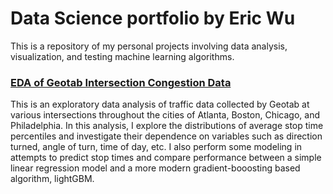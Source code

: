 # Data Science portfolio by Eric Wu

This is a repository of my personal projects involving data analysis, visualization, and testing machine learning algorithms.

### [EDA of Geotab Intersection Congestion Data](https://www.dl.dropboxusercontent.com/s/cyrv7dcytb0bth9/Geotab_EDA%2BModeling.html?dl=0)
This is an exploratory data analysis of traffic data collected by Geotab at various intersections throughout the cities of Atlanta, Boston, Chicago, and Philadelphia.  In this analysis, I explore the distributions of average stop time percentiles and investigate their dependence on variables such as direction turned, angle of turn, time of day, etc.  I also perform some modeling in attempts to predict stop times and compare performance between a simple linear regression model and a more modern gradient-booosting based algorithm, lightGBM.

